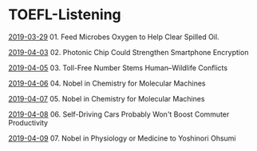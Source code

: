 # TOEFL-Listening

[2019-03-29](01.md)  01. Feed Microbes Oxygen to Help Clear Spilled Oil.

[2019-04-03](02.md)  02. Photonic Chip Could Strengthen Smartphone Encryption

[2019-04-05](03.md)  03. Toll-Free Number Stems Human–Wildlife Conflicts

[2019-04-06](04.md)  04. Nobel in Chemistry for Molecular Machines

[2019-04-07](05.md)  05. Nobel in Chemistry for Molecular Machines

[2019-04-08](06.md)  06. Self-Driving Cars Probably Won't Boost Commuter Productivity

[2019-04-09](07.md)  07. Nobel in Physiology or Medicine to Yoshinori Ohsumi

